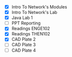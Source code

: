 - [x] Intro To Network's Modules
- [x] Intro To Network's Lab
- [x] Java Lab 1
- [ ] PPT Reporting
- [x] Readings ENGE102
- [x] Readings THEN102
- [x] CAD Plate 2
- [ ] CAD Plate 3
- [ ] CAD Plate 4
